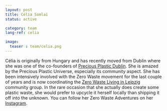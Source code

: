 ```yaml
---
layout: post
title: Célia Somlai
status: active

category: team
lang-ref: celia

image:
  teaser : team/celia.png
---
```


Célia is originally from Hungary and has recently moved from Dublin where she was one of the co-founders of [Precious Plastic Dublin](https://www.preciousplasticdublin.org/). She is amazed by the Precious Plastic Universe, especially its community aspect. She has been intensively involved with the Zero Waste movement for the last couple of years and is now coordinating the [Zero Waste Living in Leipzig](http://zerowastelivinginleipzig.de/) community group. In the rare occasion that she actually does create some plastic waste, she would prefer to upcycle it herself locally than shipping it off into the unknown. You can follow her Zero Waste Adventures on her [Instagram](https://www.instagram.com/zerowaste.adventures/).

